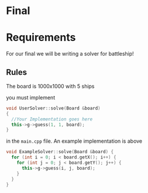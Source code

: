 # Final

# Requirements
For our final we will be writing a solver for battleship!

## Rules
The board is 1000x1000 with 5 ships

you must implement 

``` c++
void UserSolver::solve(Board &board)
{
  //Your Implementation goes here
  this->g->guess(1, 1, board);
}
```

in the `main.cpp` file. An example implementation is above

``` c++
void ExampleSolver::solve(Board &board) {
  for (int i = 0; i < board.getX(); i++) {
    for (int j = 0; j < board.getY(); j++) {
      this->g->guess(i, j, board);
    }
  }
}
```

